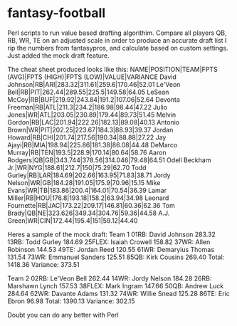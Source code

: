 # fantasy-football
Perl scripts to run value based drafting algorithim.
Compare all players QB, RB, WR, TE on an adjusted scale in order to produce an accurate draft list
I rip the numbers from fantasypros, and calculate based on custom settings.
Just added the mock draft feature. 

The cheat sheet produced looks like this:
NAME|POSITION|TEAM|FPTS (AVG)|FPTS (HIGH)|FPTS (LOW)|VALUE|VARIANCE
David Johnson|RB|ARI|283.32|311.61|259.6|170.46|52.01
Le'Veon Bell|RB|PIT|262.44|289.55|225.5|149.58|64.05
LeSean McCoy|RB|BUF|219.92|243.84|191.2|107.06|52.64
Devonta Freeman|RB|ATL|211.3|234.2|186.98|98.44|47.22
Julio Jones|WR|ATL|203.05|230.89|179.44|89.73|51.45
Melvin Gordon|RB|LAC|201.94|222.26|182.13|89.08|40.13
Antonio Brown|WR|PIT|202.25|223.67|184.3|88.93|39.37
Jordan Howard|RB|CHI|201.74|217.56|190.34|88.88|27.22
Jay Ajayi|RB|MIA|198.94|225.86|181.38|86.08|44.48
DeMarco Murray|RB|TEN|193.5|228.9|170.14|80.64|58.76
Aaron Rodgers|QB|GB|343.744|378.56|314.046|79.48|64.51
Odell Beckham Jr.|WR|NYG|188.61|212.7|150|75.29|62.70
Todd Gurley|RB|LAR|184.69|202.66|163.95|71.83|38.71
Jordy Nelson|WR|GB|184.28|191.05|175.9|70.96|15.15
Mike Evans|WR|TB|183.86|200.4|164.01|70.54|36.39
Lamar Miller|RB|HOU|176.8|193.18|158.2|63.94|34.98
Leonard Fournette|RB|JAC|173.22|209.17|146.81|60.36|62.36
Tom Brady|QB|NE|323.626|349.34|304.76|59.36|44.58
A.J. Green|WR|CIN|172.44|195.4|151|59.12|44.40

Heres a sample of the mock draft:
Team  1
01RB:   David Johnson       283.32
13RB:   Todd Gurley         184.69
25FLEX: Isaiah Crowell      158.82
37WR:   Allen Robinson      144.53
49TE:   Jordan Reed         120.55
61WR:   Demaryius Thomas    131.54
73WR:   Emmanuel Sanders    125.51
85QB:   Kirk Cousins        269.40
Total:  1418.36
Variance:  373.51

Team  2
02RB:   Le'Veon Bell        262.44
14WR:   Jordy Nelson        184.28
26RB:   Marshawn Lynch      157.53
38FLEX: Mark Ingram         147.66
50QB:   Andrew Luck         284.64
62WR:   Davante Adams       131.32
74WR:   Willie Snead        125.28
86TE:   Eric Ebron          96.98
Total:  1390.13
Variance:  302.15

Doubt you can do any better with Perl

